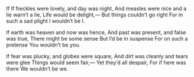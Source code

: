 If
If freckles were lovely, and day was night,
And measles were nice and a lie warn’t a lie,
Life would be delight,—
But things couldn’t go right
For in such a sad plight
I wouldn’t be I.

If earth was heaven and now was hence,
And past was present, and false was true,
There might be some sense
But I’d be in suspense
For on such a pretense
You wouldn’t be you.

If fear was plucky, and globes were square,
And dirt was cleanly and tears were glee
Things would seem fair,—
Yet they’d all despair,
For if here was there
We wouldn’t be we.

